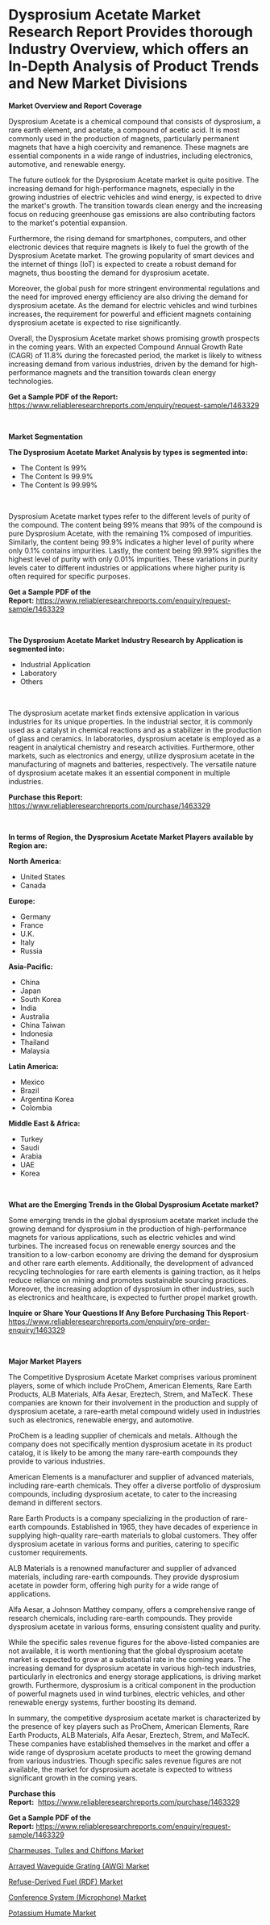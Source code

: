 <p><h1>Dysprosium Acetate Market Research Report Provides thorough Industry Overview, which offers an In-Depth Analysis of Product Trends and New Market Divisions</h1></p><p><strong>Market Overview and Report Coverage</strong></p>
<p><p>Dysprosium Acetate is a chemical compound that consists of dysprosium, a rare earth element, and acetate, a compound of acetic acid. It is most commonly used in the production of magnets, particularly permanent magnets that have a high coercivity and remanence. These magnets are essential components in a wide range of industries, including electronics, automotive, and renewable energy.</p><p>The future outlook for the Dysprosium Acetate market is quite positive. The increasing demand for high-performance magnets, especially in the growing industries of electric vehicles and wind energy, is expected to drive the market's growth. The transition towards clean energy and the increasing focus on reducing greenhouse gas emissions are also contributing factors to the market's potential expansion.</p><p>Furthermore, the rising demand for smartphones, computers, and other electronic devices that require magnets is likely to fuel the growth of the Dysprosium Acetate market. The growing popularity of smart devices and the internet of things (IoT) is expected to create a robust demand for magnets, thus boosting the demand for dysprosium acetate.</p><p>Moreover, the global push for more stringent environmental regulations and the need for improved energy efficiency are also driving the demand for dysprosium acetate. As the demand for electric vehicles and wind turbines increases, the requirement for powerful and efficient magnets containing dysprosium acetate is expected to rise significantly.</p><p>Overall, the Dysprosium Acetate market shows promising growth prospects in the coming years. With an expected Compound Annual Growth Rate (CAGR) of 11.8% during the forecasted period, the market is likely to witness increasing demand from various industries, driven by the demand for high-performance magnets and the transition towards clean energy technologies.</p></p>
<p><strong>Get a Sample PDF of the Report:</strong> <a href="https://www.reliableresearchreports.com/enquiry/request-sample/1463329">https://www.reliableresearchreports.com/enquiry/request-sample/1463329</a></p>
<p>&nbsp;</p>
<p><strong>Market Segmentation</strong></p>
<p><strong>The Dysprosium Acetate Market Analysis by types is segmented into:</strong></p>
<p><ul><li>The Content Is 99%</li><li>The Content Is 99.9%</li><li>The Content Is 99.99%</li></ul></p>
<p>&nbsp;</p>
<p><p>Dysprosium Acetate market types refer to the different levels of purity of the compound. The content being 99% means that 99% of the compound is pure Dysprosium Acetate, with the remaining 1% composed of impurities. Similarly, the content being 99.9% indicates a higher level of purity where only 0.1% contains impurities. Lastly, the content being 99.99% signifies the highest level of purity with only 0.01% impurities. These variations in purity levels cater to different industries or applications where higher purity is often required for specific purposes.</p></p>
<p><strong>Get a Sample PDF of the Report:</strong>&nbsp;<a href="https://www.reliableresearchreports.com/enquiry/request-sample/1463329">https://www.reliableresearchreports.com/enquiry/request-sample/1463329</a></p>
<p>&nbsp;</p>
<p><strong>The Dysprosium Acetate Market Industry Research by Application is segmented into:</strong></p>
<p><ul><li>Industrial Application</li><li>Laboratory</li><li>Others</li></ul></p>
<p>&nbsp;</p>
<p><p>The dysprosium acetate market finds extensive application in various industries for its unique properties. In the industrial sector, it is commonly used as a catalyst in chemical reactions and as a stabilizer in the production of glass and ceramics. In laboratories, dysprosium acetate is employed as a reagent in analytical chemistry and research activities. Furthermore, other markets, such as electronics and energy, utilize dysprosium acetate in the manufacturing of magnets and batteries, respectively. The versatile nature of dysprosium acetate makes it an essential component in multiple industries.</p></p>
<p><strong>Purchase this Report:</strong>&nbsp; <a href="https://www.reliableresearchreports.com/purchase/1463329">https://www.reliableresearchreports.com/purchase/1463329</a></p>
<p>&nbsp;</p>
<p><strong>In terms of Region, the Dysprosium Acetate Market Players available by Region are:</strong></p>
<p>
    <p> <strong> North America: </strong>
        <ul>
            <li>United States</li>
            <li>Canada</li>
        </ul>
        </p> 
    <p> <strong> Europe: </strong>
        <ul>
            <li>Germany</li>
            <li>France</li>
            <li>U.K.</li>
            <li>Italy</li>
            <li>Russia</li>
        </ul>
        </p> 
    <p> <strong> Asia-Pacific: </strong>
        <ul>
            <li>China</li>
            <li>Japan</li>
            <li>South Korea</li>
            <li>India</li>
            <li>Australia</li>
            <li>China Taiwan</li>
            <li>Indonesia</li>
            <li>Thailand</li>
            <li>Malaysia</li>
        </ul>
        </p> 
    <p> <strong> Latin America: </strong>
        <ul>
            <li>Mexico</li>
            <li>Brazil</li>
            <li>Argentina Korea</li>
            <li>Colombia</li>
        </ul>
        </p> 
    <p> <strong> Middle East & Africa: </strong>
        <ul>
            <li>Turkey</li>
            <li>Saudi</li>
            <li>Arabia</li>
            <li>UAE</li>
            <li>Korea</li>
        </ul>
    </p>
    </p>
<p>&nbsp;</p>
<p><strong>What are the Emerging Trends in the Global Dysprosium Acetate market?</strong></p>
<p><p>Some emerging trends in the global dysprosium acetate market include the growing demand for dysprosium in the production of high-performance magnets for various applications, such as electric vehicles and wind turbines. The increased focus on renewable energy sources and the transition to a low-carbon economy are driving the demand for dysprosium and other rare earth elements. Additionally, the development of advanced recycling technologies for rare earth elements is gaining traction, as it helps reduce reliance on mining and promotes sustainable sourcing practices. Moreover, the increasing adoption of dysprosium in other industries, such as electronics and healthcare, is expected to further propel market growth.</p></p>
<p><strong>Inquire or Share Your Questions If Any Before Purchasing This Report</strong>- <a href="https://www.reliableresearchreports.com/enquiry/pre-order-enquiry/1463329">https://www.reliableresearchreports.com/enquiry/pre-order-enquiry/1463329</a></p>
<p>&nbsp;</p>
<p><strong>Major Market Players</strong></p>
<p><p>The Competitive Dysprosium Acetate Market comprises various prominent players, some of which include ProChem, American Elements, Rare Earth Products, ALB Materials, Alfa Aesar, Ereztech, Strem, and MaTecK. These companies are known for their involvement in the production and supply of dysprosium acetate, a rare-earth metal compound widely used in industries such as electronics, renewable energy, and automotive.</p><p>ProChem is a leading supplier of chemicals and metals. Although the company does not specifically mention dysprosium acetate in its product catalog, it is likely to be among the many rare-earth compounds they provide to various industries.</p><p>American Elements is a manufacturer and supplier of advanced materials, including rare-earth chemicals. They offer a diverse portfolio of dysprosium compounds, including dysprosium acetate, to cater to the increasing demand in different sectors.</p><p>Rare Earth Products is a company specializing in the production of rare-earth compounds. Established in 1965, they have decades of experience in supplying high-quality rare-earth materials to global customers. They offer dysprosium acetate in various forms and purities, catering to specific customer requirements.</p><p>ALB Materials is a renowned manufacturer and supplier of advanced materials, including rare-earth compounds. They provide dysprosium acetate in powder form, offering high purity for a wide range of applications.</p><p>Alfa Aesar, a Johnson Matthey company, offers a comprehensive range of research chemicals, including rare-earth compounds. They provide dysprosium acetate in various forms, ensuring consistent quality and purity.</p><p>While the specific sales revenue figures for the above-listed companies are not available, it is worth mentioning that the global dysprosium acetate market is expected to grow at a substantial rate in the coming years. The increasing demand for dysprosium acetate in various high-tech industries, particularly in electronics and energy storage applications, is driving market growth. Furthermore, dysprosium is a critical component in the production of powerful magnets used in wind turbines, electric vehicles, and other renewable energy systems, further boosting its demand.</p><p>In summary, the competitive dysprosium acetate market is characterized by the presence of key players such as ProChem, American Elements, Rare Earth Products, ALB Materials, Alfa Aesar, Ereztech, Strem, and MaTecK. These companies have established themselves in the market and offer a wide range of dysprosium acetate products to meet the growing demand from various industries. Though specific sales revenue figures are not available, the market for dysprosium acetate is expected to witness significant growth in the coming years.</p></p>
<p><strong>Purchase this Report:</strong>&nbsp;&nbsp;<a href="https://www.reliableresearchreports.com/purchase/1463329">https://www.reliableresearchreports.com/purchase/1463329</a></p>
<p></p>
<p><strong>Get a Sample PDF of the Report:</strong>&nbsp;<a href="https://www.reliableresearchreports.com/enquiry/request-sample/1463329">https://www.reliableresearchreports.com/enquiry/request-sample/1463329</a></p>
<p><p><a href="https://medium.com/@chiragreportprime1/charmeuses-tulles-and-chiffons-market-share-evolution-and-market-growth-trends-2023-2030-3268c1621bf3">Charmeuses, Tulles and Chiffons Market</a></p><p><a href="https://medium.com/@ishankishanrp23/arrayed-waveguide-grating-awg-market-comprehensive-assessment-by-type-application-and-459cd0b30219">Arrayed Waveguide Grating (AWG) Market</a></p><p><a href="https://medium.com/@joanobrien1990/refuse-derived-fuel-rdf-market-furnishes-information-on-market-share-market-trends-and-market-27052f216ae1">Refuse-Derived Fuel (RDF) Market</a></p><p><a href="https://medium.com/@akshatsharma12/conference-system-microphone-market-comprehensive-assessment-by-type-application-and-geography-564093a74a60">Conference System (Microphone) Market</a></p><p><a href="https://github.com/RickHolmes3/Market-Research-Report-List-2/blob/main/potassium-humate-market.md">Potassium Humate Market</a></p></p>